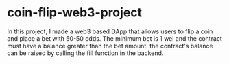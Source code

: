 # coin-flip-web3-project

In this project, I made a web3 based DApp that allows users to flip a coin and place a bet with 50-50 odds. The minimum bet is 1 wei and the contract must have a balance greater than the bet amount. the contract's balance can be raised by calling the fill function in the backend.
